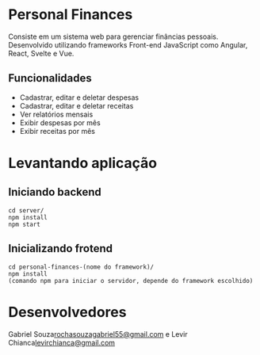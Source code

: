 # Personal Finances
Consiste em um sistema web para gerenciar finâncias pessoais. Desenvolvido utilizando frameworks Front-end JavaScript como Angular, React, Svelte e Vue.

## Funcionalidades
- Cadastrar, editar e deletar despesas 
- Cadastrar, editar e deletar receitas
- Ver relatórios mensais
- Exibir despesas por mês
- Exibir receitas por mês

# Levantando aplicação

## Iniciando backend
```
cd server/
npm install
npm start
```
    
## Inicializando frotend
```
cd personal-finances-(nome do framework)/
npm install
(comando npm para iniciar o servidor, depende do framework escolhido)
```

# Desenvolvedores
Gabriel Souza<rochasouzagabriel55@gmail.com> e Levir Chianca<levirchianca@gmail.com>